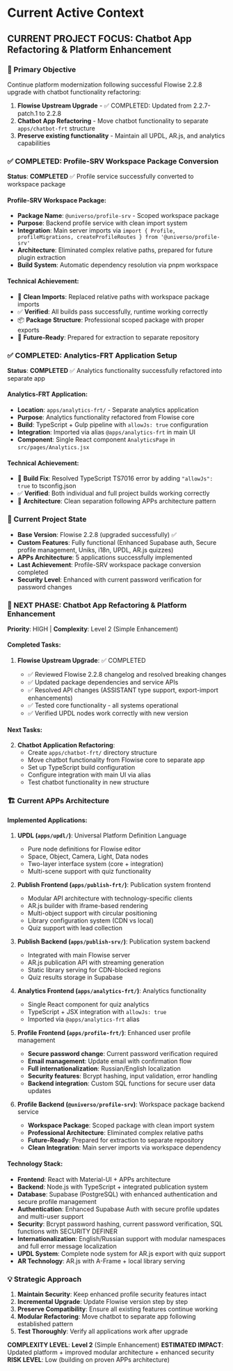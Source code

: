 # Current Active Context

## CURRENT PROJECT FOCUS: Chatbot App Refactoring & Platform Enhancement

### 🎯 Primary Objective

Continue platform modernization following successful Flowise 2.2.8 upgrade with chatbot functionality refactoring:

1. **Flowise Upstream Upgrade** - ✅ COMPLETED: Updated from 2.2.7-patch.1 to 2.2.8
2. **Chatbot App Refactoring** - Move chatbot functionality to separate `apps/chatbot-frt` structure
3. **Preserve existing functionality** - Maintain all UPDL, AR.js, and analytics capabilities

### ✅ COMPLETED: Profile-SRV Workspace Package Conversion

**Status**: **COMPLETED** ✅ Profile service successfully converted to workspace package

#### **Profile-SRV Workspace Package:**

-   **Package Name**: `@universo/profile-srv` - Scoped workspace package
-   **Purpose**: Backend profile service with clean import system
-   **Integration**: Main server imports via `import { Profile, profileMigrations, createProfileRoutes } from '@universo/profile-srv'`
-   **Architecture**: Eliminated complex relative paths, prepared for future plugin extraction
-   **Build System**: Automatic dependency resolution via pnpm workspace

#### **Technical Achievement:**

-   🔧 **Clean Imports**: Replaced relative paths with workspace package imports
-   ✅ **Verified**: All builds pass successfully, runtime working correctly
-   📦 **Package Structure**: Professional scoped package with proper exports
-   🚀 **Future-Ready**: Prepared for extraction to separate repository

### ✅ COMPLETED: Analytics-FRT Application Setup

**Status**: **COMPLETED** ✅ Analytics functionality successfully refactored into separate app

#### **Analytics-FRT Application:**

-   **Location**: `apps/analytics-frt/` - Separate analytics application
-   **Purpose**: Analytics functionality refactored from Flowise core
-   **Build**: TypeScript + Gulp pipeline with `allowJs: true` configuration
-   **Integration**: Imported via alias `@apps/analytics-frt` in main UI
-   **Component**: Single React component `AnalyticsPage` in `src/pages/Analytics.jsx`

#### **Technical Achievement:**

-   🔧 **Build Fix**: Resolved TypeScript TS7016 error by adding `"allowJs": true` to tsconfig.json
-   ✅ **Verified**: Both individual and full project builds working correctly
-   📁 **Architecture**: Clean separation following APPs architecture pattern

### 🔄 Current Project State

-   **Base Version**: Flowise 2.2.8 (upgraded successfully) ✅
-   **Custom Features**: Fully functional (Enhanced Supabase auth, Secure profile management, Uniks, i18n, UPDL, AR.js quizzes)
-   **APPs Architecture**: 5 applications successfully implemented
-   **Last Achievement**: Profile-SRV workspace package conversion completed
-   **Security Level**: Enhanced with current password verification for password changes

### 🎯 NEXT PHASE: Chatbot App Refactoring & Platform Enhancement

**Priority**: HIGH | **Complexity**: Level 2 (Simple Enhancement)

#### **Completed Tasks:**

1. **Flowise Upstream Upgrade**: ✅ COMPLETED

    - ✅ Reviewed Flowise 2.2.8 changelog and resolved breaking changes
    - ✅ Updated package dependencies and service APIs
    - ✅ Resolved API changes (ASSISTANT type support, export-import enhancements)
    - ✅ Tested core functionality - all systems operational
    - ✅ Verified UPDL nodes work correctly with new version

#### **Next Tasks:**

2. **Chatbot Application Refactoring**:
    - Create `apps/chatbot-frt/` directory structure
    - Move chatbot functionality from Flowise core to separate app
    - Set up TypeScript build configuration
    - Configure integration with main UI via alias
    - Test chatbot functionality in new structure

### 🏗️ Current APPs Architecture

#### **Implemented Applications:**

1. **UPDL (`apps/updl/`)**: Universal Platform Definition Language

    - Pure node definitions for Flowise editor
    - Space, Object, Camera, Light, Data nodes
    - Two-layer interface system (core + integration)
    - Multi-scene support with quiz functionality

2. **Publish Frontend (`apps/publish-frt/`)**: Publication system frontend

    - Modular API architecture with technology-specific clients
    - AR.js builder with iframe-based rendering
    - Multi-object support with circular positioning
    - Library configuration system (CDN vs local)
    - Quiz support with lead collection

3. **Publish Backend (`apps/publish-srv/`)**: Publication system backend

    - Integrated with main Flowise server
    - AR.js publication API with streaming generation
    - Static library serving for CDN-blocked regions
    - Quiz results storage in Supabase

4. **Analytics Frontend (`apps/analytics-frt/`)**: Analytics functionality

    - Single React component for quiz analytics
    - TypeScript + JSX integration with `allowJs: true`
    - Imported via `@apps/analytics-frt` alias

5. **Profile Frontend (`apps/profile-frt/`)**: Enhanced user profile management

    - **Secure password change**: Current password verification required
    - **Email management**: Update email with confirmation flow
    - **Full internationalization**: Russian/English localization
    - **Security features**: Bcrypt hashing, input validation, error handling
    - **Backend integration**: Custom SQL functions for secure user data updates

6. **Profile Backend (`@universo/profile-srv`)**: Workspace package backend service
    - **Workspace Package**: Scoped package with clean import system
    - **Professional Architecture**: Eliminated complex relative paths
    - **Future-Ready**: Prepared for extraction to separate repository
    - **Clean Integration**: Main server imports via workspace dependency

#### **Technology Stack:**

-   **Frontend**: React with Material-UI + APPs architecture
-   **Backend**: Node.js with TypeScript + integrated publication system
-   **Database**: Supabase (PostgreSQL) with enhanced authentication and secure profile management
-   **Authentication**: Enhanced Supabase Auth with secure profile updates and multi-user support
-   **Security**: Bcrypt password hashing, current password verification, SQL functions with SECURITY DEFINER
-   **Internationalization**: English/Russian support with modular namespaces and full error message localization
-   **UPDL System**: Complete node system for AR.js export with quiz support
-   **AR Technology**: AR.js with A-Frame + local library serving

### 💡 Strategic Approach

1. **Maintain Security**: Keep enhanced profile security features intact
2. **Incremental Upgrade**: Update Flowise version step by step
3. **Preserve Compatibility**: Ensure all existing features continue working
4. **Modular Refactoring**: Move chatbot to separate app following established pattern
5. **Test Thoroughly**: Verify all applications work after upgrade

**COMPLEXITY LEVEL**: **Level 2** (Simple Enhancement)
**ESTIMATED IMPACT**: Updated platform + improved modular architecture + enhanced security
**RISK LEVEL**: Low (building on proven APPs architecture)
